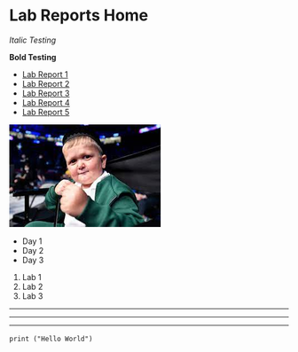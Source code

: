 # Lab Reports Home

*Italic Testing*

**Bold Testing**

* [Lab Report 1](lab1report.md)
* [Lab Report 2](labReport2.md)
* [Lab Report 3](labReport3.md)
* [Lab Report 4](labReport4.md)
* [Lab Report 5](labReport5.md)

![Image](hasbulla.jpeg)

* Day 1
* Day 2
* Day 3

1. Lab 1
2. Lab 2
3. Lab 3

---
---
---

`print ("Hello World")`
